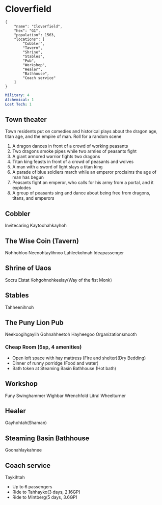 # Cloverfield

```
{
    "name": "Cloverfield",
    "hex": "G1",
    "population": 1563,
    "locations": [
        "Cobbler",
        "Tavern",
        "Shrine",
        "Stables",
        "Pub",
        "Workshop",
        "Healer",
        "Bathhouse",
        "Coach service"
    ]
}
```

```yml
Military: 4
Alchemical: 1
Lost Tech: 1
```
## Town theater
Town residents put on comedies and historical plays about the  dragon age, titan age, and the empire of man.
Roll for a random scene
1. A dragon dances in front of a crowd of working peasants
2. Two dragons smoke pipes while two armies of peasants fight
3. A giant armored warrior fights two dragons
4. Titan king feasts in front of a crowd of peasants and wolves
5. A man with a sword of light slays a titan king
6. A parade of blue soldiers march while an emperor proclaims the age of man has begun
7. Peasants fight an emperor, who calls for his army from a portal, and it explodes
8. A group of peasants sing and dance about being free from dragons, titans, and emperors

## Cobbler
Invitecaring
Kaytoohahkayhoh

## The Wise Coin (Tavern)
Nohhohloo
Neenohtaylihnoo
Lahleekohnah
Ideapassenger

## Shrine of Uaos
Socru Elstat
Kohgohnohkeelay(Way of the fist Monk)

## Stables
Tahheenihnoh

## The Puny Lion Pub
Neekoogihgaylih
Gohnahheetoh
Hayheegoo
Organizationsmooth

### Cheap Room (5sp, 4 amenities)
- Open loft space with hay mattress (Fire and shelter)(Dry Bedding)
- Dinner of runny porridge (Food and water)
- Bath token at Steaming Basin Bathhouse (Hot bath)

## Workshop
Funy Swinghammer
Wighbar Wrenchfold
Litral Wheelturner

## Healer
Gayhohtah(Shaman)

## Steaming Basin Bathhouse
Goonahlaykahnee

## Coach service
Taykihtah
- Up to 6 passengers
- Ride to Tahhayko(3 days, 2.16GP)
- Ride to Mintberg(5 days, 3.6GP)